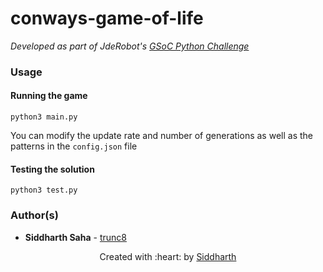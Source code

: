 # conways-game-of-life
*Developed as part of JdeRobot's [GSoC Python Challenge](gsoc2021-python-test.pdf)*

### Usage

#### Running the game
```
python3 main.py
```

You can modify the update rate and number of generations as well as the patterns in the `config.json` file

#### Testing the solution
```
python3 test.py
```


### Author(s)

* **Siddharth Saha** - [trunc8](https://github.com/trunc8)

<p align='center'>Created with :heart: by <a href="https://www.linkedin.com/in/sahasiddharth611/">Siddharth</a></p>
